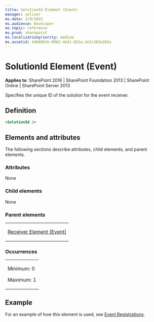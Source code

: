 ```yaml
---
title: SolutionId Element (Event)
manager: soliver
ms.date: 3/9/2015
ms.audience: Developer
ms.topic: reference
ms.prod: sharepoint
ms.localizationpriority: medium
ms.assetid: 44b66b3e-09b2-4e31-b51a-2e2c263e2b5a
---
```


# SolutionId Element (Event)

**Applies to**: SharePoint 2016 | SharePoint Foundation 2013 | SharePoint Online | SharePoint Server 2013

Specifies the unique ID of the solution for the event receiver.

## Definition

```XML
<SolutionId />
```

## Elements and attributes

The following sections describe attributes, child elements, and parent elements.

### Attributes

None

### Child elements

None

### Parent elements

<table>
<colgroup>
<col width="100%" />
</colgroup>
<tbody>
<tr class="odd">
<td align="left"><p><a href="receiver-element-event.md">Receiver Element (Event)</a></p></td>
</tr>
</tbody>
</table>

### Occurrences

<table>
<colgroup>
<col width="100%" />
</colgroup>
<tbody>
<tr class="odd">
<td align="left"><p>Minimum: 0</p>
<p>Maximum: 1</p></td>
</tr>
</tbody>
</table>

## Example

For an example of how this element is used, see [Event Registrations](event-registrations.md).








